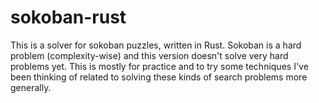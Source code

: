 # sokoban-rust
This is a solver for sokoban puzzles, written in Rust. Sokoban is a hard problem (complexity-wise) and this version doesn't solve very hard problems yet. This is mostly for practice and to try some techniques I've been thinking of related to solving these kinds of search problems more generally.
